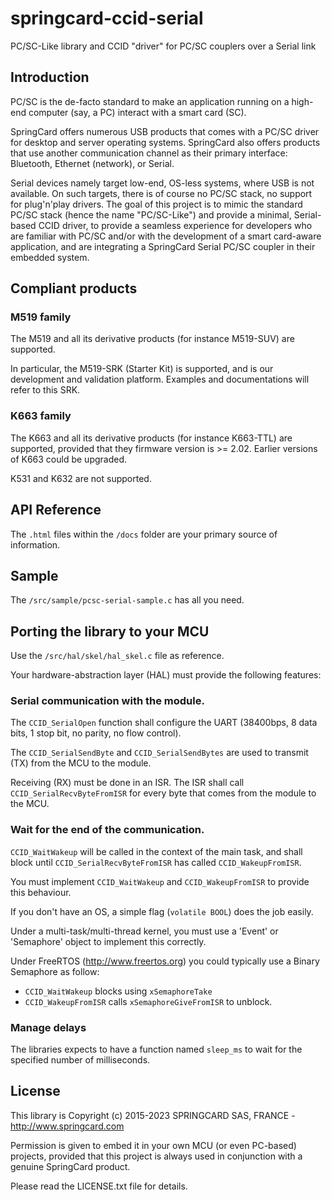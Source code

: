 # springcard-ccid-serial

PC/SC-Like library and CCID "driver" for PC/SC couplers over a Serial link

## Introduction

PC/SC is the de-facto standard to make an application running on a high-end computer (say, a PC) interact with a smart card (SC).

SpringCard offers numerous USB products that comes with a PC/SC driver for desktop and server operating systems.
SpringCard also offers products that use another communication channel as their primary interface: Bluetooth, Ethernet (network), or Serial.

Serial devices namely target low-end, OS-less systems, where USB is not available.
On such targets, there is of course no PC/SC stack, no support for plug'n'play drivers.
The goal of this project is to mimic the standard PC/SC stack (hence the name "PC/SC-Like") and provide a minimal, Serial-based CCID driver, to provide a seamless experience for developers who are familiar with PC/SC and/or with the development of a smart card-aware application, and are integrating a SpringCard Serial PC/SC coupler in their embedded system.

## Compliant products

### M519 family

The M519 and all its derivative products (for instance M519-SUV) are supported.

In particular, the M519-SRK (Starter Kit) is supported, and is our development and validation platform. Examples and documentations will refer to this SRK.

### K663 family

The K663 and all its derivative products (for instance K663-TTL) are supported, provided that they firmware version is >= 2.02. Earlier versions of K663 could be upgraded.

K531 and K632 are not supported.

## API Reference

The `.html` files within the `/docs` folder are your primary source of information.

## Sample

The `/src/sample/pcsc-serial-sample.c` has all you need.

## Porting the library to your MCU

Use the `/src/hal/skel/hal_skel.c` file as reference.

Your hardware-abstraction layer (HAL) must provide the following features:

### Serial communication with the module.

The `CCID_SerialOpen` function shall configure the UART (38400bps, 8 data bits, 1 stop bit, no parity, no flow control).

The `CCID_SerialSendByte` and `CCID_SerialSendBytes` are used to transmit (TX) from the MCU to the module.

Receiving (RX) must be done in an ISR. The ISR shall call `CCID_SerialRecvByteFromISR` for every byte that comes from the module to the MCU.

### Wait for the end of the communication.

`CCID_WaitWakeup` will be called in the context of the main task, and shall block until `CCID_SerialRecvByteFromISR` has called `CCID_WakeupFromISR`.

You must implement `CCID_WaitWakeup` and `CCID_WakeupFromISR` to provide this behaviour.

If you don't have an OS, a simple flag (`volatile BOOL`) does the job easily.

Under a multi-task/multi-thread kernel, you must use a 'Event' or 'Semaphore' object to implement this correctly.

Under FreeRTOS (http://www.freertos.org) you could typically use a Binary Semaphore as follow:
- `CCID_WaitWakeup` blocks using `xSemaphoreTake`
- `CCID_WakeupFromISR` calls `xSemaphoreGiveFromISR` to unblock.

### Manage delays

The libraries expects to have a function named `sleep_ms` to wait for the specified number of milliseconds.

## License

This library is Copyright (c) 2015-2023 SPRINGCARD SAS, FRANCE - http://www.springcard.com

Permission is given to embed it in your own MCU (or even PC-based) projects, provided that this project is always used in conjunction with a genuine SpringCard product.

Please read the LICENSE.txt file for details.

